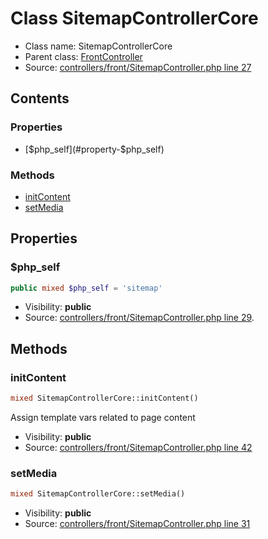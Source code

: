Class SitemapControllerCore
=====================





* Class name: SitemapControllerCore
* Parent class: [FrontController](class.FrontControllerCore.md)
* Source: [controllers/front/SitemapController.php line 27](https://github.com/PrestaShop/PrestaShop/blob/1.6.0.5/controllers/front/SitemapController.php#L27)


Contents
--------


### Properties

* [$php_self](#property-$php_self)

### Methods

* [initContent](#method-initContent)
* [setMedia](#method-setMedia)




Properties
----------


### <a name="property-$php_self"></a>$php_self

```php
public mixed $php_self = 'sitemap'
```





* Visibility: **public**
* Source: [controllers/front/SitemapController.php line 29](https://github.com/PrestaShop/PrestaShop/blob/1.6.0.5/controllers/front/SitemapController.php#L29).


Methods
-------


### <a name="method-initContent"></a>initContent

```php
mixed SitemapControllerCore::initContent()
```

Assign template vars related to page content



* Visibility: **public**
* Source: [controllers/front/SitemapController.php line 42](https://github.com/PrestaShop/PrestaShop/blob/1.6.0.5/controllers/front/SitemapController.php#L42)




### <a name="method-setMedia"></a>setMedia

```php
mixed SitemapControllerCore::setMedia()
```





* Visibility: **public**
* Source: [controllers/front/SitemapController.php line 31](https://github.com/PrestaShop/PrestaShop/blob/1.6.0.5/controllers/front/SitemapController.php#L31)



